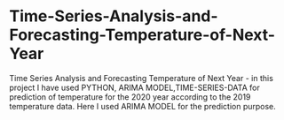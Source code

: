 # Time-Series-Analysis-and-Forecasting-Temperature-of-Next-Year
Time Series Analysis and Forecasting Temperature of Next Year - in this project I have used PYTHON, ARIMA MODEL,TIME-SERIES-DATA for prediction of temperature for the 2020 year according to the 2019 temperature data. 
Here I used ARIMA MODEL for the prediction purpose.
